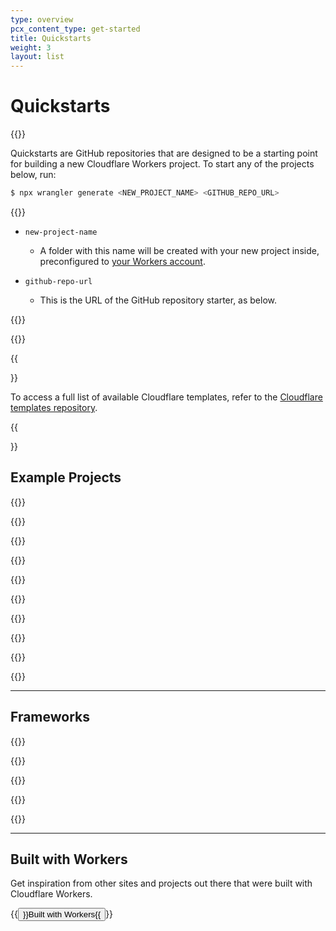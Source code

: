 ```yaml
---
type: overview
pcx_content_type: get-started
title: Quickstarts
weight: 3
layout: list
---
```


# Quickstarts

{{<content-column>}}

Quickstarts are GitHub repositories that are designed to be a starting point for building a new Cloudflare Workers project. To start any of the projects below, run:

```sh
$ npx wrangler generate <NEW_PROJECT_NAME> <GITHUB_REPO_URL>
```

{{<definitions>}}

- `new-project-name`

  - A folder with this name will be created with your new project inside, preconfigured to [your Workers account](/workers/wrangler/configuration/).

- `github-repo-url`
  - This is the URL of the GitHub repository starter, as below.

{{</definitions>}}

{{</content-column>}}


<style>
  .WorkerStarter--command pre {
    height: var(--height);
    line-height: 1.4;
    margin-bottom: 0;
    border-top-left-radius: 0;
    border-bottom-left-radius: 0;
    overflow: hidden;
  }
  .WorkerStarter--command code {
    display: block;
    padding: 0.7em 1.25em;
    font-family: inherit;
    cursor: default;
  }
</style>

{{<Aside type="note" header="Cloudflare templates repository">}}

To access a full list of available Cloudflare templates, refer to the [Cloudflare templates repository](https://github.com/cloudflare/workers-sdk/tree/main/templates).

{{</Aside>}}

## Example Projects

{{<worker-starter title="Router" repo="cloudflare/workers-sdk/templates/worker-router" description="Run different logic based on the URL and request method. Use this starter to Build REST APIs or applications that require routing logic.">}}

{{<worker-starter title="Speedtest" repo="cloudflare/workers-sdk/templates/worker-speedtest"
description="Measure download/upload connection speed from the client side, using the Performance Timing API.">}}

{{<worker-starter title="Sentry" repo="mhart/cf-sentry" description="Log exceptions and errors in your Workers application to Sentry.io - an error tracking tool.">}}

{{<worker-starter title="Image Color" repo="xtuc/img-color-worker" description="Retrieve the dominant color of a PNG or JPEG image.">}}

{{<worker-starter title="Cloud Storage" repo="conzorkingkong/cloud-storage" description="Serve private Amazon Web Services (AWS) bucket files from a Worker script.">}}

{{<worker-starter title="BinAST" repo="xtuc/binast-cf-worker-template" description="Serve a JavaScript Binary AST via a Cloudflare Worker.">}}

{{<worker-starter title="AWS DynamoDB SQS" repo="cloudflare/workers-sdk/templates/worker-aws" description="Use AWS services such as DynamoDB and SQS from a Cloudflare Worker.">}}

{{<worker-starter title="Edge-Side Rendering - Vitedge" repo="frandiox/vitessedge-template" description="Use Vite to render pages on Cloudflare's global network with great DX. Includes i18n, markdown support and more.">}}

{{<worker-starter title="REST API with Fauna" repo="fauna-labs/fauna-workers" description="Build a fast, globally distributed REST API using Cloudflare Workers and Fauna, the data API for modern applications.">}}

{{<worker-starter title="Analytics Engine Forwarder" repo="cloudflare/workers-sdk/templates/worker-analytics-engine-forwarder" description="Use a Worker to capture analytics data with Analytics Engine.">}}

---

## Frameworks

{{<worker-starter title="Hono" repo="honojs/hono-minimal" description="Hono is an ultrafast web framework built for Cloudflare Workers. This is a minimal project using Hono, TypeScript, esbuild, Miniflare, and Jest.">}}

{{<worker-starter title="Apollo GraphQL Server" repo="cloudflare/workers-graphql-server" description="Lightning-fast, globally distributed Apollo GraphQL server, deployed on the Cloudflare global network using Cloudflare Workers.">}}

{{<worker-starter title="GraphQL Yoga" repo="the-guild-org/yoga-cloudflare-workers-template" description="The most flexible, fastest, and lightest GraphQL server for all environments, Cloudflare Workers included.">}}

{{<worker-starter title="Flareact" repo="flareact/flareact" description="Flareact is an edge-rendered React framework built for Cloudflare Workers. It features file-based page routing with dynamic page paths and edge-side data fetching APIs.">}}

{{<worker-starter title="Sunder" repo="sunderjs/sunder-worker-template" description="Sundar is a minimal and unopinionated framework for Service Workers. This template uses Sunder, TypeScript, Miniflare, esbuild, Jest, and Sass, as well as Workers Sites for static assets.">}}

---

## Built with Workers

Get inspiration from other sites and projects out there that were built with Cloudflare Workers.

{{<button type="primary" href="https://workers.cloudflare.com/built-with">}}Built with Workers{{</button>}}
